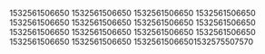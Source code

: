 1532561506650
1532561506650
1532561506650
1532561506650
1532561506650
1532561506650
1532561506650
1532561506650
1532561506650
1532561506650
1532561506650
1532561506650
1532561506650
1532561506650
15325615066501532575507570